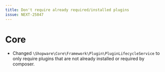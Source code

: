 ```yaml
---
title: Don't require already required/installed plugins
issue: NEXT-25847
---
```

# Core
* Changed `\Shopware\Core\Framework\Plugin\PluginLifecycleService` to only require plugins that are not already installed or required by composer.
